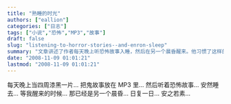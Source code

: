 ```yaml
---
title: "熟睡的时光"
authors: ["eallion"]
categories: ["日志"]
tags: ["小说","恐怖","MP3","故事"]
draft: false
slug: "listening-to-horror-stories--and-enron-sleep"
summary: "文章讲述了作者每天晚上听恐怖故事入睡，然后在另一个晨昏醒来。他习惯了这样的生活，感到安之若素。"
date: "2008-11-09 01:01:21"
lastmod: "2008-11-09 01:01:21"
---
```


每天晚上当四周漆黑一片...
把鬼故事放在 MP3 里...
然后听着恐怖故事...
安然睡去...
等我醒来的时候...
那已经是另一个晨昏...
日复一日...
安之若素...
